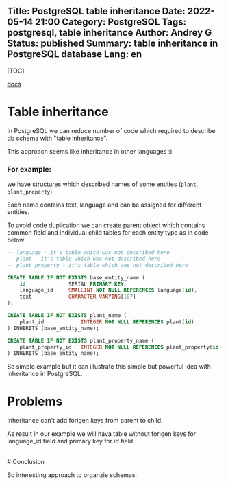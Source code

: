 Title: PostgreSQL table inheritance
Date: 2022-05-14 21:00
Category: PostgreSQL
Tags: postgresql, table inheritance
Author: Andrey G
Status: published
Summary: table inheritance in PostgreSQL database
Lang: en
---

[TOC]

[docs](https://www.postgresql.org/docs/current/ddl-inherit.html)

# Table inheritance

In PostgreSQL we can reduce number of code which required to describe db schema with "table inheritance".

This approach seems like inheritance in other languages :)

### For example:
we have structures which described names of some entities (`plant`, `plant_property`)

Each name contains text, language and can be assigned for different entities.

To avoid code duplication we can create parent object which contains common field
and individual child tables for each entity type as in code below

```sql
-- language - it's table which was not described here
-- plant - it's table which was not described here
-- plant_property - it's table which was not described here

CREATE TABLE IF NOT EXISTS base_entity_name (
    id              SERIAL PRIMARY KEY,
    language_id     SMALLINT NOT NULL REFERENCES language(id),
    text            CHARACTER VARYING[107]
);

CREATE TABLE IF NOT EXISTS plant_name (
    plant_id            INTEGER NOT NULL REFERENCES plant(id)
) INHERITS (base_entity_name);

CREATE TABLE IF NOT EXISTS plant_property_name (
    plant_property_id   INTEGER NOT NULL REFERENCES plant_property(id)
) INHERITS (base_entity_name);
```

So simple example but it can illustrate this simple but powerful idea with inheritance in PostgreSQL.

# Problems

Inheritance can't add forigen keys from parent to child.

As result in our example we will hava table without forigen keys for language_id field and primary key for id field.


<br />
# Conclusion

So interesting approach to organzie schemas.
